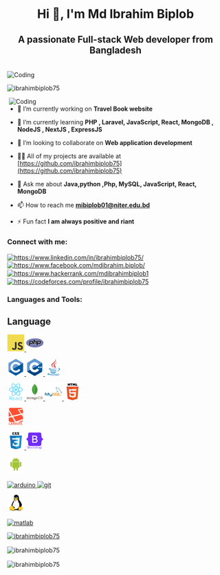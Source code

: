 <h1 align="center">Hi 👋, I'm Md Ibrahim Biplob</h1>
<h2 align="center">A passionate Full-stack Web developer from Bangladesh</h2>
<br>
<img align="center" alt="Coding"  src="https://camo.githubusercontent.com/ba9f3bd30647e352a3f5e1e45eb45c6ec7bad6155cd16aaedf4a426738da0ca5/68747470733a2f2f696e646f616e616c79746963612e636f6d2f7374617469632f696d616765732f62616e6e6572722e676966">

<p align="left"> <img src="https://komarev.com/ghpvc/?username=ibrahimbiplob75&label=Profile%20views&color=0e75b6&style=flat" alt="ibrahimbiplob75" /> </p>

<img align="right" alt="Coding" width="500px"  src="https://i.pinimg.com/originals/93/4b/e2/934be2865cf79d85cac19f8beb67bf27.gif">

- 🔭 I’m currently working on **Travel Book website**

- 🌱 I’m currently learning **PHP , Laravel, JavaScript, React, MongoDB , NodeJS , NextJS , ExpressJS**

- 👯 I’m looking to collaborate on **Web application development**

- 👨‍💻 All of my projects are available at [https://github.com/ibrahimbiplob75](https://github.com/ibrahimbiplob75)

- 💬 Ask me about **Java,python ,Php, MySQL, JavaScript, React, MongoDB**

- 📫 How to reach me **mibiplob01@niter.edu.bd**

- ⚡ Fun fact **I am always positive and riant**

<h3 align="left">Connect with me:</h3>
<p align="left margin:"10px">
<a href="https://linkedin.com/in/https://www.linkedin.com/in/ibrahimbiplob75/" target="blank"><img align="center" src="https://raw.githubusercontent.com/rahuldkjain/github-profile-readme-generator/master/src/images/icons/Social/linked-in-alt.svg" alt="https://www.linkedin.com/in/ibrahimbiplob75/" height="30" width="40" /></a>
<a href="https://fb.com/https://www.facebook.com/mdibrahim.biplob/" target="blank"><img align="center" src="https://raw.githubusercontent.com/rahuldkjain/github-profile-readme-generator/master/src/images/icons/Social/facebook.svg" alt="https://www.facebook.com/mdibrahim.biplob/" height="30" width="40" /></a>
<a href="https://www.hackerrank.com/https://www.hackerrank.com/mdibrahimbiplob1" target="blank"><img align="center" src="https://raw.githubusercontent.com/rahuldkjain/github-profile-readme-generator/master/src/images/icons/Social/hackerrank.svg" alt="https://www.hackerrank.com/mdibrahimbiplob1" height="30" width="40" /></a>
<a href="https://codeforces.com/profile/https://codeforces.com/profile/ibrahimbiplob75" target="blank"><img align="center" src="https://raw.githubusercontent.com/rahuldkjain/github-profile-readme-generator/master/src/images/icons/Social/codeforces.svg" alt="https://codeforces.com/profile/ibrahimbiplob75" height="30" width="40" /></a>
</p>

<h3 align="left">Languages and Tools:</h3>

<!-- Add JavaScript, React, MongoDB under relevant categories -->
<p align="left"> 
  <h2>Language</h2>
  <!-- JavaScript -->
  <a href="https://developer.mozilla.org/en-US/docs/Web/JavaScript" target="_blank" rel="noreferrer"> 
   <img src="https://raw.githubusercontent.com/devicons/devicon/master/icons/javascript/javascript-original.svg" alt="javascript" width="40" height="40"/> 
  </a>

  <!-- PHP -->
  <a href="https://www.php.net" target="_blank" rel="noreferrer"> 
   <img src="https://raw.githubusercontent.com/devicons/devicon/master/icons/php/php-original.svg" alt="php" width="40" height="40"/> 
  </a>

  <a href="https://www.cprogramming.com/" target="_blank" rel="noreferrer"> <img src="https://raw.githubusercontent.com/devicons/devicon/master/icons/c/c-original.svg" alt="c" width="40" height="40"/> 
  </a>
  <a href="https://www.w3schools.com/cpp/" target="_blank" rel="noreferrer"> <img src="https://raw.githubusercontent.com/devicons/devicon/master/icons/cplusplus/cplusplus-original.svg" alt="cplusplus" width="40" height="40"/> 
  </a> 
  <a href="https://www.java.com" target="_blank" rel="noreferrer"> 
      <img src="https://raw.githubusercontent.com/devicons/devicon/master/icons/java/java-original.svg" alt="java" width="40" height="40"/> 
</a>
  
  <!-- React -->
  <a href="https://reactjs.org/" target="_blank" rel="noreferrer"> 
   <img src="https://raw.githubusercontent.com/devicons/devicon/master/icons/react/react-original-wordmark.svg" alt="react" width="40" height="40"/> 
  </a>
  <!-- MongoDB -->
  <a href="https://www.mongodb.com/" target="_blank" rel="noreferrer"> 
   <img src="https://raw.githubusercontent.com/devicons/devicon/master/icons/mongodb/mongodb-original-wordmark.svg" alt="mongodb" width="40" height="40"/> 
  </a>


  

  <!-- MySQL -->
  <a href="https://www.mysql.com/" target="_blank" rel="noreferrer"> 
   <img src="https://raw.githubusercontent.com/devicons/devicon/master/icons/mysql/mysql-original-wordmark.svg" alt="mysql" width="40" height="40"/> 
  </a>




<a href="https://www.w3.org/html/" target="_blank" rel="noreferrer"> 
      <img src="https://raw.githubusercontent.com/devicons/devicon/master/icons/html5/html5-original-wordmark.svg" alt="html5" width="40" height="40"/> </a>
      
<a href="https://laravel.com/" target="_blank" rel="noreferrer"> <img src="https://raw.githubusercontent.com/devicons/devicon/master/icons/laravel/laravel-plain-wordmark.svg" alt="laravel" width="40" height="40"/> 
</a>


 <a href="https://www.w3schools.com/css/" target="_blank" rel="noreferrer"> <img src="https://raw.githubusercontent.com/devicons/devicon/master/icons/css3/css3-original-wordmark.svg" alt="css3" width="40" height="40"/> 
 </a> 
    <a href="https://getbootstrap.com" target="_blank" rel="noreferrer"> <img                src="https://raw.githubusercontent.com/devicons/devicon/master/icons/bootstrap/bootstrap-plain-wordmark.svg" alt="bootstrap" width="40" height="40"/> </a> 
</p>
<p>
  <p align="left"> 

    
 
<!-- Android -->
  <a href="https://developer.android.com" target="_blank" rel="noreferrer"> 
   <img src="https://raw.githubusercontent.com/devicons/devicon/master/icons/android/android-original-wordmark.svg" alt="android" width="40" height="40"/> 
  </a>
 
<a href="https://www.arduino.cc/" target="_blank" rel="noreferrer"> <img src="https://cdn.worldvectorlogo.com/logos/arduino-1.svg" alt="arduino" width="40" height="40"/> 
 </a> 
<a href="https://git-scm.com/" target="_blank" rel="noreferrer"> <img src="https://www.vectorlogo.zone/logos/git-scm/git-scm-icon.svg" alt="git" width="40" height="40"/> 
</a> 


      
<a href="https://www.linux.org/" target="_blank" rel="noreferrer"> <img src="https://raw.githubusercontent.com/devicons/devicon/master/icons/linux/linux-original.svg" alt="linux" width="40" height="40"/> 
</a>
      
<a href="https://www.mathworks.com/" target="_blank" rel="noreferrer"> <img src="https://upload.wikimedia.org/wikipedia/commons/2/21/Matlab_Logo.png" alt="matlab" width="40" height="40"/> 
 </a> 


<p align="left"> <a href="https://github.com/ryo-ma/github-profile-trophy"><img src="https://github-profile-trophy.vercel.app/?username=ibrahimbiplob75" alt="ibrahimbiplob75" /></a> </p>

<p><img align="center" src="https://github-readme-stats.vercel.app/api/top-langs?username=ibrahimbiplob75&show_icons=true&locale=en&layout=compact" alt="ibrahimbiplob75" /></p>

<p><img align="center" src="https://github-readme-streak-stats.herokuapp.com/?user=ibrahimbiplob75&" alt="ibrahimbiplob75" /></p>
